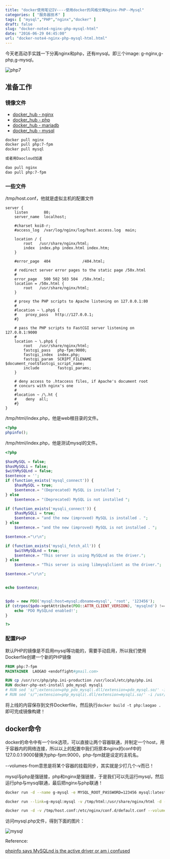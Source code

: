```yaml
---
title: "docker使用笔记IV----使用docker的风格分离Nginx-PHP--Mysql"
categories: [ "服务器技术" ]
tags: [ "mysql","PHP","nginx","docker" ]
draft: false
slug: "docker-note4-nginx-php-mysql-html"
date: "2016-06-29 04:45:00"
url: "docker-note4-nginx-php-mysql-html.html"
---
```


今天老高动手实践一下分离nginx和php，还有mysql。即三个image: g-nginx,g-php,g-mysql。

![php7][1]

<!--more-->


## 准备工作

### 镜像文件

- [docker_hub - nginx][2]
- [docker_hub - php][3]
- [docker_hub - mariadb][4]
- [docker_hub - mysql][5]

```bash
docker pull nginx
docker pull php:7-fpm
docker pull mysql

或者用Daocloud加速

dao pull nginx
dao pull php:7-fpm
```

### 一些文件

/tmp/host.conf，他就是虚拟主机的配置文件

```nginx
server {
    listen       80;
    server_name  localhost;

    #charset koi8-r;
    #access_log  /var/log/nginx/log/host.access.log  main;

    location / {
        root   /usr/share/nginx/html;
        index  index.php index.html index.htm;
    }

    #error_page  404              /404.html;

    # redirect server error pages to the static page /50x.html
    #
    error_page   500 502 503 504  /50x.html;
    location = /50x.html {
        root   /usr/share/nginx/html;
    }

    # proxy the PHP scripts to Apache listening on 127.0.0.1:80
    #
    #location ~ \.php$ {
    #    proxy_pass   http://127.0.0.1;
    #}

    # pass the PHP scripts to FastCGI server listening on 127.0.0.1:9000
    #
    location ~ \.php$ {
        root   /usr/share/nginx/html;
        fastcgi_pass   php-fpm:9000;
        fastcgi_index  index.php;
        fastcgi_param  SCRIPT_FILENAME  $document_root$fastcgi_script_name;
        include        fastcgi_params;
    }

    # deny access to .htaccess files, if Apache's document root
    # concurs with nginx's one
    #
    #location ~ /\.ht {
    #    deny  all;
    #}
}
```

/tmp/html/index.php，他是web根目录的文件。

```php
<?php
phpinfo();
```

/tmp/html/index.php，他是测试mysql的文件。

```php
<?php

$hasMySQL = false;
$hasMySQLi = false;
$withMySQLnd = false;
$sentence = '';
if (function_exists('mysql_connect')) {
    $hasMySQL = true;
    $sentence.= "(Deprecated) MySQL is installed ";
} else
    $sentence.= "(Deprecated) MySQL is not installed ";

if (function_exists('mysqli_connect')) {
    $hasMySQLi = true;
    $sentence.= "and the new (improved) MySQL is installed . ";
} else
    $sentence.= "and the new (improved) MySQL is not installed . ";

$sentence.="\r\n";

if (function_exists('mysqli_fetch_all')) {
    $withMySQLnd = true;
    $sentence.= "This server is using MySQLnd as the driver.";
} else
    $sentence.= "This server is using libmysqlclient as the driver.";

$sentence.="\r\n";


echo $sentence;


$pdo = new PDO('mysql:host=mysql;dbname=mysql', 'root', '123456');
if (strpos($pdo->getAttribute(PDO::ATTR_CLIENT_VERSION), 'mysqlnd') !== false) {
    echo 'PDO MySQLnd enabled!';
}

?>
```

### 配置PHP

默认PHP的镜像是不启用mysql等功能的，需要手动启用，所以我们使用Dockerfile创建一个新的PHP镜像

```dockerfile
FROM php:7-fpm
MAINTAINER  LAOGAO <endoffight#gmail.com>

RUN cp /usr/src/php/php.ini-production /usr/local/etc/php/php.ini
RUN docker-php-ext-install pdo_mysql mysqli
# RUN sed 's/^;extension=php_pdo_mysql\.dll/extension=pdo_mysql.so/' -i /usr/local/etc/php/php.ini
# RUN sed 's/^;extension=php_mysqli\.dll/extension=mysqli.so/' -i /usr/local/etc/php/php.ini
```

将上线的内容保存到文件Dockerfile，然后执行`docker build -t php:laogao .`即可完成镜像构建！

## docker命令

docker的命令中有一个link选项，可以直接让两个容器联通，并制定一个host，用于容器内的网络连接，所以以上的配置中我们将原本nginx的conf中的127.0.0.1:9000替换为php-fpm:9000，php-fpm就是设定的主机名。

--volumes-from意思是将某个容器的挂载同步，其实就是少打几个-v而已！

mysql与php是强链接，php和nginx是强链接，于是我们可以先运行mysql，然后运行php与mysql联通，最后把nginx与php联通！


```bash
docker run -d --name g-mysql -e MYSQL_ROOT_PASSWORD=123456 mysql:latest

docker run --link=g-mysql:mysql -v /tmp/html:/usr/share/nginx/html -d --name g-php php:laogao

docker run -d -v /tmp/host.conf:/etc/nginx/conf.d/default.conf --volumes-from=g-php --link=g-php:php-fpm -p 80:80 --name=g-nginx nginx
```


访问mysql.php文件，得到下面的图片：

![mysql][6]

Reference:

[phpinfo says MySQLnd is the active driver or am i confused][7]


  [1]: https://blog.phpgao.com/usr/uploads/2016/06/20358963.png
  [2]: https://hub.docker.com/_/nginx/
  [3]: https://hub.docker.com/_/php/
  [4]: https://hub.docker.com/_/mariadb/
  [5]: https://hub.docker.com/_/mysql/
  [6]: https://blog.phpgao.com/usr/uploads/2016/06/3933763571.png
  [7]: http://stackoverflow.com/questions/21889865/phpinfo-says-mysqlnd-is-the-active-driver-or-am-i-confused